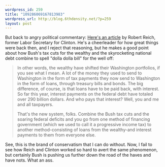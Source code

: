 ```yaml
--- 
wordpress_id: 259
title: "109286069167813983"
wordpress_url: http://blog.6thdensity.net/?p=259
layout: post
---
```

But back to angry political commentary:  <a href="http://www.tompaine.com/articles/who_pays_and_how.php">Here's an article</a> by Robert Reich, former Labor Secretary for Clinton.  He's a cheerleader for how great things were back then, and I reject that reasoning, but he makes a good point about how Bush's tax cuts for the wealthy and the skyrocketing national debt combine to spell "dolla dolla bill" for the well off:<blockquote>In other words, the wealthy have shifted their Washington portfolios, if you see what I mean. A lot of the money they used to send to Washington in the form of tax payments they now send to Washington in the form of loans, through treasury bills and bonds. The big difference, of course, is that loans have to be paid back, with interest. So far this year, interest payments on the federal debt have totaled over 290 billion dollars. And who pays that interest? Well, you and me and all taxpayers.

That's the new system, folks. Combine the Bush tax cuts and the soaring federal deficits and you go from one method of financing government (which we used to call it a progressive income tax) to another method-consisting of loans from the wealthy-and interest payments to them from everyone else.</blockquote>See, this is the brand of conservatism that I can do without.  Now, I fail to see how Reich and Clinton worked so hard to avert the same phenomenon, but certainly Bush is pushing us further down the road of the haves and have nots.  What an ass.
